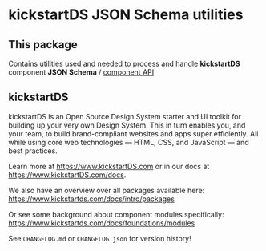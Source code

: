 # kickstartDS JSON Schema utilities

## This package

Contains utilities used and needed to process and handle **kickstartDS** component **JSON Schema** / [component API](https://www.kickstartds.com/docs/foundations/components/component-api)

## kickstartDS

kickstartDS is an Open Source Design System starter and UI toolkit for building up your very own Design System. This in turn enables you, and your team, to build brand-compliant websites and apps super efficiently. All while using core web technologies — HTML, CSS, and JavaScript — and best practices.

Learn more at https://www.kickstartDS.com or in our docs at https://www.kickstartDS.com/docs.

We also have an overview over all packages available here:<br/>
https://www.kickstartds.com/docs/intro/packages

Or see some background about component modules specifically:<br/>
https://www.kickstartds.com/docs/foundations/modules

See `CHANGELOG.md` or `CHANGELOG.json` for version history!
